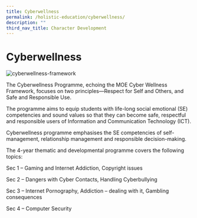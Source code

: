 ```yaml
---
title: Cyberwellness
permalink: /holistic-education/cyberwellness/
description: ""
third_nav_title: Character Development
---
```


# Cyberwellness


![cyberwellness-framework](https://tanglinsec.moe.edu.sg/wp-content/uploads//wp-content/uploads/2013/04/cyberwellness-framework.jpg)

The Cyberwellness Programme, echoing the MOE Cyber Wellness Framework, focuses on two principles—Respect for Self and Others, and Safe and Responsible Use.

The programme aims to equip students with life-long social emotional (SE) competencies and sound values so that they can become safe, respectful and responsible users of Information and Communication Technology (ICT).

Cyberwellness programme emphasises the SE competencies of self-management, relationship management and responsible decision-making.

The 4-year thematic and developmental programme covers the following topics:

Sec 1 – Gaming and Internet Addiction, Copyright issues

Sec 2 – Dangers with Cyber Contacts, Handling Cyberbullying

Sec 3 – Internet Pornography, Addiction – dealing with it, Gambling consequences

Sec 4 – Computer Security